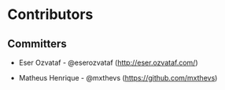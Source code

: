 # Contributors

## Committers

* Eser Ozvataf - @eserozvataf (http://eser.ozvataf.com/)

* Matheus Henrique - @mxthevs (https://github.com/mxthevs)
